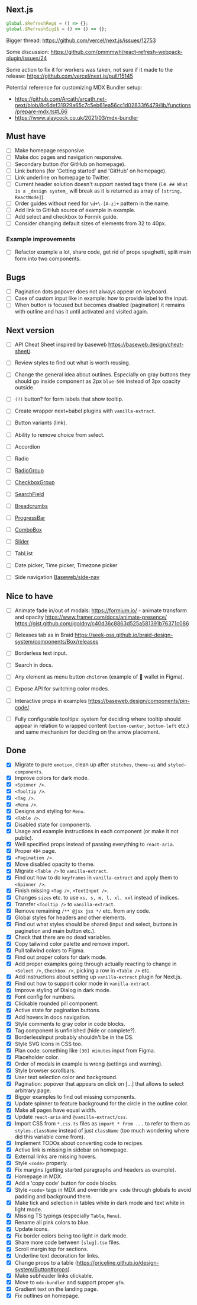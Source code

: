 ## Next.js

```js
global.$RefreshReg$ = () => {};
global.$RefreshSig$$ = () => () => {};
```

Bigger thread:
https://github.com/vercel/next.js/issues/12753

Some discussion:
https://github.com/pmmmwh/react-refresh-webpack-plugin/issues/24

Some action to fix it for workers was taken, not sure if it made to the release:
https://github.com/vercel/next.js/pull/15145

Potential reference for customizing MDX Bundler setup:

- https://github.com/Arcath/arcath.net-next/blob/8c6def31929a65c7c5eb61ea56cc1d02833f6479/lib/functions/prepare-mdx.ts#L66
- https://www.alaycock.co.uk/2021/03/mdx-bundler

## Must have

- [ ] Make homepage responsive.
- [ ] Make doc pages and navigation responsive.
- [ ] Secondary button (for GitHub on homepage).
- [ ] Link buttons (for 'Getting started' and 'GitHub' on homepage).
- [ ] Link underline on homepage to Twitter.
- [ ] Current header solution doesn't support nested tags there (i.e. `## What is a _design system_` will break as it is returned as array of `[string, ReactNode]`).
- [ ] Order guides without need for `\d+\-[A-z]+` pattern in the name.
- [ ] Add link to GitHub source of example in example.
- [ ] Add select and checkbox to Formik guide.
- [ ] Consider changing default sizes of elements from 32 to 40px.

### Example improvements

- [ ] Refactor example a lot, share code, get rid of props spaghetti, split main form into two components.

## Bugs

- [ ] Pagination dots popover does not always appear on keyboard.
- [ ] Case of custom input like in example: how to provide label to the input.
- [ ] When button is focused but becomes disabled (pagination) it remains with outline and has it until activated and visited again.

## Next version

- [ ] API Cheat Sheet inspired by baseweb https://baseweb.design/cheat-sheet/.
- [ ] Review styles to find out what is worth reusing.
- [ ] Change the general idea about outlines. Especially on gray buttons they should go inside component as 2px `blue-500` instead of 3px opacity outside.
- [ ] `(?)` button? for form labels that show tooltip.
- [ ] Create wrapper next+babel plugins with `vanilla-extract`.
- [ ] Button variants (link).
- [ ] Ability to remove choice from select.

- [ ] Accordion
- [ ] Radio
- [ ] [RadioGroup](https://react-spectrum.adobe.com/react-aria/useRadioGroup.html)
- [ ] [CheckboxGroup](https://react-spectrum.adobe.com/react-aria/useCheckboxGroup.html)
- [ ] [SearchField](https://react-spectrum.adobe.com/react-aria/useSearchField.html)
- [ ] [Breadcrumbs](https://react-spectrum.adobe.com/react-aria/useBreadcrumbs.html)
- [ ] [ProgressBar](https://react-spectrum.adobe.com/react-aria/useProgressBar.html)
- [ ] [ComboBox](https://react-spectrum.adobe.com/react-aria/useComboBox.html)
- [ ] [Slider](https://react-spectrum.adobe.com/react-aria/useSlider.html)
- [ ] TabList
- [ ] Date picker, Time picker, Timezone picker
- [ ] Side navigation [Baseweb/side-nav](https://baseweb.design/components/side-nav)

## Nice to have

- [ ] Animate fade in/out of modals:
      https://formium.io/ - animate transform and opacity
      https://www.framer.com/docs/animate-presence/
      https://gist.github.com/igoldny/c40d36c8863d525a581391b76371c086

- [ ] Releases tab as in Braid https://seek-oss.github.io/braid-design-system/components/Box/releases
- [ ] Borderless text input.
- [ ] Search in docs.
- [ ] Any element as menu button `children` (example of 🦊 wallet in Figma).
- [ ] Expose API for switching color modes.
- [ ] Interactive props in examples https://baseweb.design/components/pin-code/.
- [ ] Fully configurable tooltips: system for deciding where tooltip should appear in relation to wrapped content (`bottom-center`, `bottom-left` etc.) and same mechanism for deciding on the arrow placement.

## Done

- [x] Migrate to pure `emotion`, clean up after `stitches`, `theme-ui` and `styled-components`.
- [x] Improve colors for dark mode.
- [x] `<Spinner />`.
- [x] `<Tooltip />`.
- [x] `<Tag />`.
- [x] `<Menu />`.
- [x] Designs and styling for `Menu`.
- [x] `<Table />`.
- [x] Disabled state for components.
- [x] Usage and example instructions in each component (or make it not public).
- [x] Well specified props instead of passing everything to `react-aria`.
- [x] Proper `404` page.
- [x] `<Pagination />`.
- [x] Move disabled opacity to theme.
- [x] Migrate `<Table />` to `vanilla-extract`.
- [x] Find out how to do `keyframes` in `vanilla-extract` and apply them to `<Spinner />`.
- [x] Finish missing `<Tag />`, `<TextInput />`.
- [x] Changes `sizes` etc. to use `xs, s, m, l, xl, xxl` instead of indices.
- [x] Transfer `<Tooltip />` to `vanilla-extract`.
- [x] Remove remaining `/** @jsx jsx */` etc. from any code.
- [x] Global styles for headers and other elements.
- [x] Find out what styles should be shared (input and select, buttons in pagination and main button etc.).
- [x] Check that there are no dead variables.
- [x] Copy tailwind color palette and remove import.
- [x] Pull tailwind colors to Figma.
- [x] Find out proper colors for dark mode.
- [x] Add proper examples going through actually reacting to change in `<Select />`, `Checkbox />`, picking a row in `<Table />` etc.
- [x] Add instructions about setting up `vanilla-extract` plugin for Next.js.
- [x] Find out how to support color mode in `vanilla-extract`.
- [x] Improve styling of Dialog in dark mode.
- [x] Font config for numbers.
- [x] Clickable rounded pill component.
- [x] Active state for pagination buttons.
- [x] Add hovers in docs navigation.
- [x] Style comments to gray color in code blocks.
- [x] Tag component is unfinished (hide or complete?).
- [x] BorderlessInput probably shouldn't be in the DS.
- [x] Style SVG icons in CSS too.
- [x] Plan code: something like `[30] minutes` input from Figma.
- [x] Placeholder color.
- [x] Order of modals in example is wrong (settings and warning).
- [x] Style browser scrollbars.
- [x] User text selection color and background.
- [x] Pagination: popover that appears on click on [...] that allows to select arbitrary page.
- [x] Bigger examples to find out missing components.
- [x] Update spinner to feature background for the circle in the outline color.
- [x] Make all pages have equal width.
- [x] Update `react-aria` and `@vanilla-extract/css`.
- [x] Import CSS from `*.css.ts` files as `import * from ...` to refer to them as `styles.className` instead of just `className` (too much wondering where did this variable come from).
- [x] Implement TODOs about converting code to recipes.
- [x] Active link is missing in sidebar on homepage.
- [x] External links are missing hovers.
- [x] Style `<code>` properly.
- [x] Fix margins (getting started paragraphs and headers as example).
- [x] Homepage in MDX.
- [x] Add a 'copy code' button for code blocks.
- [x] Style `<code>` tags in MDX and override `pre code` through globals to avoid padding and background there.
- [x] Make tick and selection in tables white in dark mode and text white in light mode.
- [x] Missing TS typings (especially `Table`, `Menu`).
- [x] Rename all pink colors to blue.
- [x] Update icons.
- [x] Fix border colors being too light in dark mode.
- [x] Share more code between `[slug].tsx` files.
- [x] Scroll margin top for sections.
- [x] Underline text decoration for links.
- [x] Change props to a table (https://priceline.github.io/design-system/Button#props).
- [x] Make subheader links clickable.
- [x] Move to `mdx-bundler` and support proper `gfm`.
- [x] Gradient text on the landing page.
- [x] Fix outlines on homepage.
